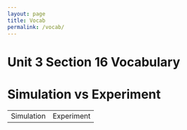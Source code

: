 ```yaml
---
layout: page
title: Vocab
permalink: /vocab/
---
```


# Unit 3 Section 16 Vocabulary


# Simulation vs Experiment
<html>
    <table>
        <tr>
            <td>Simulation</td>
            <td>Experiment</td>
        </tr>
    </table>
</html>